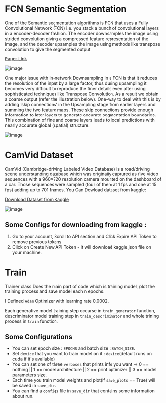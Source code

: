 # FCN Semantic Segmentation
One of the Semantic segmentation algorithms is FCN that uses a Fully Convolutional Network (FCN) i.e. you stack a bunch of convolutional layers in a encoder-decoder fashion. The encoder downsamples the image using strided convolution giving a compressed feature representation of the image, and the decoder upsamples the image using methods like transpose convolution to give the segmented output

[Paper Link](https://arxiv.org/abs/1411.4038)

![image](https://user-images.githubusercontent.com/47561760/192777225-f54acba9-6c46-43a0-967a-2d117659efcb.png)

One major issue with in-network Downsampling in a FCN is that it reduces the resolution of the input by a large factor, thus during upsampling it becomes very difficult to reproduce the finer details even after using sophisticated techniques like Transpose Convolution. As a result we obtain a coarse output (refer the illustration below). One-way to deal with this is by adding ‘skip connections’ in the Upsampling stage from earlier layers and summing the two feature maps. These skip connections provide enough information to later layers to generate accurate segmentation boundaries. This combination of fine and coarse layers leads to local predictions with nearly accurate global (spatial) structure.

![image](https://user-images.githubusercontent.com/47561760/192777292-6c9e2f14-bc2f-4a23-a18a-9c15292a846d.png)

# CamVid Dataset
CamVid (Cambridge-driving Labeled Video Database) is a road/driving scene understanding database which was originally captured as five video sequences with a 960×720 resolution camera mounted on the dashboard of a car. Those sequences were sampled (four of them at 1 fps and one at 15 fps) adding up to 701 frames. You Can Dowload dataset from kaggle:

[Download Dataset from Kaggle](https://www.kaggle.com/datasets/carlolepelaars/camvid)

![image](https://user-images.githubusercontent.com/47561760/192777912-5930383d-8ae8-4df3-8a89-dcfa2c93a03c.png)

## Some Configs for downloading from kaggle :
1. Go to your account, Scroll to API section and Click Expire API Token to remove previous tokens
2. Click on Create New API Token - It will download kaggle.json file on your machine.


# Train
Trainer class Does the main part of code which is training model, plot the training process and save model each n epochs.

I Defined `Adam` Optimizer with learning rate 0.0002.

Each generative model training step occurse in `train_generator` function, descriminator model training step in `train_descriminator` and whole trining process in 
`train` function.

## Some Configurations
 
*   You can set epoch size : `EPOCHS` and batch size : `BATCH_SIZE`.
*   Set `device` that you want to train model on it : `device`(default runs on cuda if it's available)
*   You can set one of three `verboses` that prints info you want => 0 == nothing || 1 == model architecture || 2 == print optimizer || 3 == model parameters size.
*   Each time you train model weights and plot(if `save_plots` == True) will be saved in `save_dir`.
*   You can find a `configs` file in `save_dir` that contains some information about run. 
